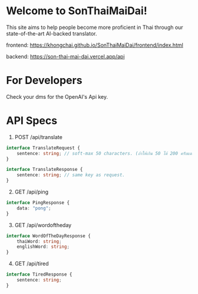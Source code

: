 # Welcome to SonThaiMaiDai! 

This site aims to help people become more proficient in Thai through our state-of-the-art AI-backed translator.

frontend: https://khongchai.github.io/SonThaiMaiDai/frontend/index.html

backend: https://son-thai-mai-dai.vercel.app/api

# For Developers

Check your dms for the OpenAI's Api key.

# API Specs

1. POST /api/translate

```ts
interface TranslateRequest {
    sentence: string; // soft-max 50 characters. (ถ้าให้เกิน 50 ได้ 200 ครับแต่จะโดนด่า)
}

interface TranslateResponse {
    sentence: string; // same key as request.
}
```

2. GET /api/ping

```ts
interface PingResponse {
    data: "pong";
}
```

3. GET /api/wordoftheday 

```ts
interface WordOfTheDayResponse {
    thaiWord: string;
    englishWord: string;
}
```

4. GET /api/tired

```ts
interface TiredResponse {
    sentence: string;
}
```
